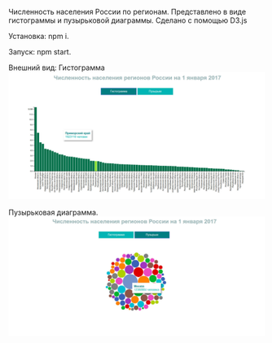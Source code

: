 Численность населения России по регионам. Представлено в виде гистограммы и пузырьковой диаграммы.
Сделано с помощью D3.js



Установка: npm i.

Запуск: npm start.

Внешний вид:
Гистограмма
![bars](/src/img/bars.jpeg)

Пузырьковая диаграмма.
![bars](/src/img/bubbles.jpeg)
